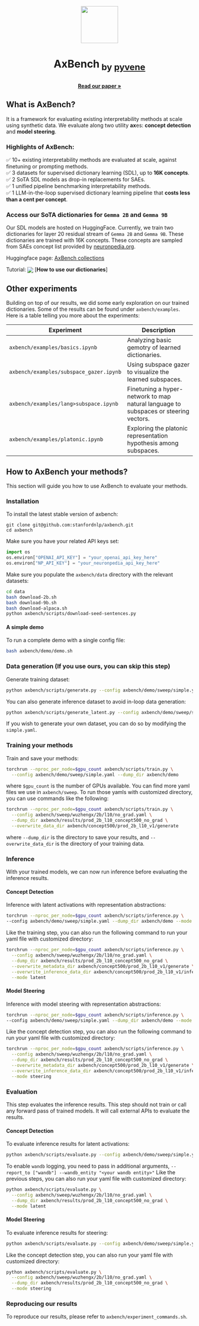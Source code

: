 
<div align="center">
  <a align="center"><img src="https://github.com/user-attachments/assets/cd86ded9-d3cb-46e2-8e62-280bbadbdbdc" width="100" height="100"></a>
  <h1 align="center"> <p>AxBench<sub> by <a href="https://github.com/stanfordnlp/pyvene">pyvene</a></sub></p></h1>
  <a href=""><strong>Read our paper »</strong></a></a>
</div>     

## What is AxBench?
It is a framework for evaluating existing interpretability methods at scale using synthetic data. We evaluate along two utility **ax**es: **concept detection** and **model steering**.

### Highlights of AxBench:
✅ 10+ existing interpretability methods are evaluated at scale, against finetuning or prompting methods.    
✅ 3 datasets for supervised dictionary learning (SDL), up to **16K concepts**.    
✅ 2 SoTA SDL models as drop-in replacements for SAEs.   
✅ 1 unified pipeline benchmarking interpretability methods.   
✅ 1 LLM-in-the-loop supervised dictionary learning pipeline that **costs less than a cent per concept**.   


### Access our SoTA dictionaries for `Gemma 2B` and `Gemma 9B`

Our SDL models are hosted on HuggingFace. Currently, we train two dictionaries for layer 20 residual stream of `Gemma 2B` and `Gemma 9B`. These dictionaries are trained with 16K concepts. These concepts are sampled from SAEs concept list provided by [neuronpedia.org](https://neuronpedia.org).

Huggingface page: [AxBench collections](https://huggingface.co/collections/pyvene/axbench-release-6787576a14657bb1fc7a5117)

Tutorial: [<img align="center" src="https://colab.research.google.com/assets/colab-badge.svg" />](https://colab.research.google.com/github.com/stanfordnlp/axbench/blob/main/axbench/examples/tutorial.ipynb) [**How to use our dictionaries**]

## Other experiments
Building on top of our results, we did some early exploration on our trained dictionaries. Some of the results can be found under `axbench/examples`. Here is a table telling you more about the experiments:

| Experiment | Description |
| --- | --- |
| `axbench/examples/basics.ipynb` | Analyzing basic gemotry of learned dictionaries. |
| `axbench/examples/subspace_gazer.ipynb` | Using subspace gazer to visualize the learned subspaces. |
| `axbench/examples/lang>subspace.ipynb` | Finetuning a hyper-network to map natural language to subspaces or steering vectors. |
| `axbench/examples/platonic.ipynb` | Exploring the platonic representation hypothesis among subspaces. |


## How to AxBench your methods?
This section will guide you how to use AxBench to evaluate your methods.

### Installation
To install the latest stable version of axbench:
```
git clone git@github.com:stanfordnlp/axbench.git
cd axbench
```

Make sure you have your related API keys set:
```python
import os
os.environ["OPENAI_API_KEY"] = "your_openai_api_key_here"
os.environ["NP_API_KEY"] = "your_neuronpedia_api_key_here"
```

Make sure you populate the `axbench/data` directory with the relevant datasets:
```bash
cd data
bash download-2b.sh
bash download-9b.sh
bash download-alpaca.sh
python axbench/scripts/download-seed-sentences.py
```

#### A simple demo
To run a complete demo with a single config file:
```bash
bash axbench/demo/demo.sh
```

### Data generation (If you use ours, you can skip this step)
Generate training dataset:
```bash
python axbench/scripts/generate.py --config axbench/demo/sweep/simple.yaml --dump_dir axbench/demo
```

You can also generate inference dataset to avoid in-loop data generation:
```bash
python axbench/scripts/generate_latent.py --config axbench/demo/sweep/simple.yaml --dump_dir axbench/demo
```

If you wish to generate your own dataset, you can do so by modifying the `simple.yaml`.


### Training your methods
Train and save your methods:
```bash
torchrun --nproc_per_node=$gpu_count axbench/scripts/train.py \
  --config axbench/demo/sweep/simple.yaml --dump_dir axbench/demo
```
where `$gpu_count` is the number of GPUs available. You can find more yaml files we use in `axbench/sweep`. To run those yamls with customized directory, you can use commands like the following:
```bash
torchrun --nproc_per_node=$gpu_count axbench/scripts/train.py \
  --config axbench/sweep/wuzhengx/2b/l10/no_grad.yaml \
  --dump_dir axbench/results/prod_2b_l10_concept500_no_grad \
  --overwrite_data_dir axbench/concept500/prod_2b_l10_v1/generate
```
where `--dump_dir` is the directory to save your results, and `--overwrite_data_dir` is the directory of your training data.

### Inference
With your trained models, we can now run inference before evaluating the inference results.

#### Concept Detection
Inference with latent activations with representation abstractions:
```bash
torchrun --nproc_per_node=$gpu_count axbench/scripts/inference.py \
--config axbench/demo/sweep/simple.yaml --dump_dir axbench/demo --mode latent
```
Like the training step, you can also run the following command to run your yaml file with customized directory:
```bash
torchrun --nproc_per_node=$gpu_count axbench/scripts/inference.py \
  --config axbench/sweep/wuzhengx/2b/l10/no_grad.yaml \
  --dump_dir axbench/results/prod_2b_l10_concept500_no_grad \
  --overwrite_metadata_dir axbench/concept500/prod_2b_l10_v1/generate \
  --overwrite_inference_data_dir axbench/concept500/prod_2b_l10_v1/inference \
  --mode latent
```

#### Model Steering
Inference with model steering with representation abstractions:
```bash
torchrun --nproc_per_node=$gpu_count axbench/scripts/inference.py \
--config axbench/demo/sweep/simple.yaml --dump_dir axbench/demo --mode steering
```
Like the concept detection step, you can also run the following command to run your yaml file with customized directory:
```bash
torchrun --nproc_per_node=$gpu_count axbench/scripts/inference.py \
  --config axbench/sweep/wuzhengx/2b/l10/no_grad.yaml \
  --dump_dir axbench/results/prod_2b_l10_concept500_no_grad \
  --overwrite_metadata_dir axbench/concept500/prod_2b_l10_v1/generate \
  --overwrite_inference_data_dir axbench/concept500/prod_2b_l10_v1/inference \
  --mode steering
```

### Evaluation
This step evaluates the inference results. This step should not train or call any forward pass of trained models. It will call external APIs to evaluate the results.

#### Concept Detection
To evaluate inference results for latent activations:
```bash
python axbench/scripts/evaluate.py --config axbench/demo/sweep/simple.yaml --dump_dir axbench/demo --mode latent
```
To enable `wandb` logging, you need to pass in additional arguments, `--report_to ["wandb"] --wandb_entity "<your wandb entity>"` Like the previous steps, you can also run your yaml file with customized directory:
```bash
python axbench/scripts/evaluate.py \
  --config axbench/sweep/wuzhengx/2b/l10/no_grad.yaml \
  --dump_dir axbench/results/prod_2b_l10_concept500_no_grad \
  --mode latent
```

#### Model Steering
To evaluate inference results for steering:
```bash
python axbench/scripts/evaluate.py --config axbench/demo/sweep/simple.yaml --dump_dir axbench/demo --mode steering
```
Like the concept detection step, you can also run your yaml file with customized directory:
```bash
python axbench/scripts/evaluate.py \
  --config axbench/sweep/wuzhengx/2b/l10/no_grad.yaml \
  --dump_dir axbench/results/prod_2b_l10_concept500_no_grad \
  --mode steering
```

### Reproducing our results
To reproduce our results, please refer to `axbench/experiment_commands.sh`.
